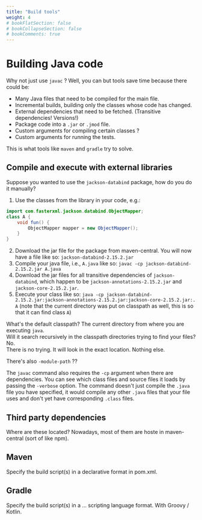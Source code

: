 ```yaml
---
title: "Build tools"
weight: 4
# bookFlatSection: false
# bookCollapseSection: false
# bookComments: true
---
```

# Building Java code
Why not just use `javac` ? Well, you can but tools save time because there could be:
* Many Java files that need to be compiled for the main file.
* Incremental builds, building only the classes whose code has changed.
* External dependencies that need to be fetched. (Transitive dependencies! Versions!)
* Package code into a `.jar` or `.jmod` file.
* Custom arguments for compiling certain classes ?
* Custom arguments for running the tests.

This is what tools like `maven` and `gradle` try to solve.

## Compile and execute with external libraries
Suppose you wanted to use the `jackson-databind` package, how do you do it manually?
1. Use the classes from the library in your code, e.g.:
```java
import com.fasterxml.jackson.databind.ObjectMapper;
class A {
    void fun() {
        ObjectMapper mapper = new ObjectMapper();
    }
}
```
2. Download the jar file for the package from maven-central. You will now have a file like so: `jackson-databind-2.15.2.jar`
3. Compile your java file, i.e., `A.java` like so: `javac -cp jackson-databind-2.15.2.jar A.java`
4. Download the jar files for all transitive dependencies of `jackson-databind`,
which happen to be `jackson-annotations-2.15.2.jar` and `jackson-core-2.15.2.jar`.
5. Execute your class like so: `java -cp jackson-databind-2.15.2.jar:jackson-annotations-2.15.2.jar:jackson-core-2.15.2.jar:. A`
(note that the current directory was put on classpath as well, this is so that it can find class `A`)

What's the default classpath? The current directory from where you are executing `java`.  
Will it search recursively in the classpath directories trying to find your files? No.  
There is no trying. It will look in the exact location. Nothing else.

There's also `-module-path` ??

The `javac` command also requires the `-cp` argument when there are dependencies.
You can see which class files and source files it loads by passing the `-verbose` option.
The command doesn't just compile the `.java` file you have specified, it would compile any other `.java` files that your file uses and don't yet have corresponding `.class` files.

## Third party dependencies
Where are these located? Nowadays, most of them are hoste in maven-central (sort of like npm).

## Maven
Specify the build script(s) in a declarative format in pom.xml.

## Gradle
Specify the build script(s) in a ... scripting language format. With Groovy / Kotlin.